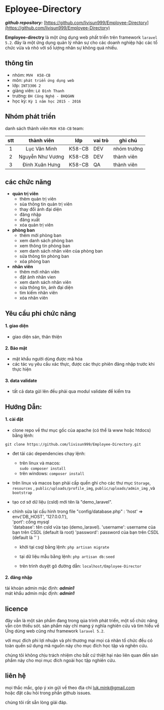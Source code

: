 # Eployee-Directory

***github repository:***  [https://github.com/livisun999/Employee-Directory](https://github.com/livisun999/Employee-Directory)

**Employee-directry** là một ứng dụng web phất triển trên  framework  ```laravel 5.2```. đây là một ứng dụng quản lý nhân  sự  cho  các  doanh nghiệp hặc các tổ chức vừa và nhỏ với số lượng nhân sự không quá nhiều.
## thông tin

- nhóm: ```MVH  K58-CB```   
- môn:  ```phát triển ứng dụng web```   
- lớp: ```INT3306 2```  
- giảng viên: ```Lê Đình Thanh```   
- trường: ```ĐH Công Nghệ - ĐHQGHN```
- học kỳ: ```Kỳ 1 năm học 2015 - 2016```

## Nhóm phát triển

danh sách thành viên ```MVH K58-CB``` team:

| stt   |    thành viên     | lớp     | vai trò   | ghi chú       |
|:-----:|:----------------: |-------- |---------  |-------------  |
| 1     |   Lục Văn Minh    | K58-CB  | DEV       | nhóm trưởng   |
| 2     | Nguyễn Như Vương  | K58-CB  | DEV       | thành viên    |
| 3     |  Đinh Xuân Hưng   | K58-CB  | QA        | thành viên    |

## các chức năng
- **quản trị viên**
    - thêm quản trị viên
    - sủa thông tin quản trị viên
    - thay đổi ảnh đại diện
    - đăng nhập 
    - đăng xuất
    - xóa quản trị viên
- **phòng ban**
    - thêm mới phòng ban
    - xem danh sách phòng ban
    - xem thông tin phòng ban
    - xem danh sách nhân viên của phòng ban
    - sửa thông tin phòng ban
    - xóa phòng ban
- **nhân viên**
   - thêm mới nhân viên 
   - đặt ảnh nhân vien
   - xem danh sách nhân viên
   - sửa thông tin, ảnh đại diện 
   - tìm kiếm nhân viên
   - xóa nhân viên
   

## Yêu cầu phi chức năng
#### 1. giao diện

-  giao diện sán, thân thiện

#### 2. Bảo mật

- mật khẩu người dùng được mã hóa
- các tác vụ yêu cầu xác thực, được các  thực  phiên đăng nhập trước khi  thực hiện 

#### 3. data validate

- tất cả data gửi lên đều phải qua  modul validate  để kiểm tra 

##  Hướng Dẫn:
#### 1. cài đặt
 - clone repo về thư mục gốc của apache (có thể là www hoặc htdocs) bằng lệnh:  
 ```
git clone https://github.com/livisun999/Employee-Directory.git
```
 - đet tải các dependencies chạy lệnh: 
    - trên linux và macos:  
    ```sudo composer install```
    - trên windows:
    ```composer install```
- trên linux và macos bạn phải cấp quền ghi cho các thư mục  ```Storage```, ```resources``` , ```public/uploads/profile_img```, ```public/uploads/admin_img``` ,và ```bootstrap```
- tạo cơ sở dữ liệu (csld) mới tên là "demo_laravel".
- chỉnh sửa lại cấu hình trong file "config/database.php"  :   'host' => env('DB_HOST', '127.0.0.1'),   
                                                               'port': cổng mysql   
                                                               'database': tên csld vừa tạo (demo_laravel). 
                                                               'username': username của bạn trên CSDL (default là root) 
                                                               'password': password của bạn trên CSDL (default là '' )  

  - khởi tại csql bằng lệnh: ```php artisan migrate```
  - tại dữ liệu mẫu bằng lệnh: ```php artisan db:seed```


  - trên trình duyệt gõ đường dẫn: ```localhost/Employee-Director```
  
#### 2. đăng nhập 
tài khoản admin mặc định: ***admin1***  
mát khẩu admin mặc định: ***admin1*** 

## licence

đây vẫn là một sản phẩm đang trong qúa trình phát triển, một số chức năng vẫn còn thiếu sót. sản phẩm này chỉ mang ý nghĩa nghiên cứu và tìm hiểu về Ứng dúng web cũng như framework ```laravel 5.2```.

với mục đích phi lợi nhuận và phi thương mại mọi cá nhân tổ chức đều có toàn quền sử dụng mã nguồn này cho mục đích học tập và nghên cứu.

chúng tôi không chịu trách nhiệm cho bất cứ thiệt hại nào liên quan đến sản phầm này cho mọi mục đích ngoài học tập nghiên cứu.

## liên hệ

mọi thắc mắc, góp ý xin gửi về theo địa chỉ luk.mink@gmail.com  
hoặc đặt câu hỏi trong phần github issues.

chúng tôi rất sẵn lòng giải đáp.

